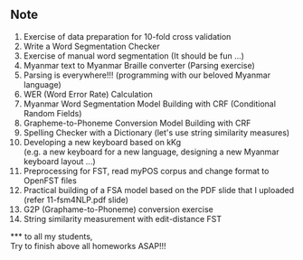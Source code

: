 ## Note  
1. Exercise of data preparation for 10-fold cross validation  
2. Write a Word Segmentation Checker  
3. Exercise of manual word segmentation (It should be fun ...)  
4. Myanmar text to Myanmar Braille converter (Parsing exercise)  
5. Parsing is everywhere!!! (programming with our beloved Myanmar language)  
6. WER (Word Error Rate) Calculation  
7. Myanmar Word Segmentation Model Building with CRF (Conditional Random Fields)  
8. Grapheme-to-Phoneme Conversion Model Building with CRF  
9. Spelling Checker with a Dictionary (let's use string similarity measures)  
10. Developing a new keyboard based on kKg  
   (e.g. a new keyboard for a new language, designing a new Myanmar keyboard layout ...)    
11. Preprocessing for FST, read myPOS corpus and change format to OpenFST files  
12. Practical building of a FSA model based on the PDF slide that I uploaded (refer 11-fsm4NLP.pdf slide)  
13. G2P (Graphame-to-Phoneme) conversion exercise
14. String similarity measurement with edit-distance FST

*** to all my students,   
Try to finish above all homeworks ASAP!!!

